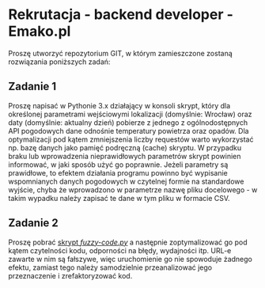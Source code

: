 # Rekrutacja - backend developer - Emako.pl
Proszę utworzyć repozytorium GIT, w którym zamieszczone zostaną rozwiązania poniższych zadań:

## Zadanie 1
Proszę napisać w Pythonie 3.x działający w konsoli skrypt, który dla określonej parametrami wejściowymi
lokalizacji (domyślnie: Wrocław) oraz daty (domyślnie: aktualny dzień) pobierze z jednego
z ogólnodostępnych API pogodowych dane odnośnie temperatury powietrza oraz opadów. Dla
optymalizacji pod kątem zmniejszenia liczby requestów warto wykorzystać np. bazę danych jako
pamięć podręczną (cache) skryptu. W przypadku braku lub wprowadzenia nieprawidłowych parametrów
skrypt powinien informować, w jaki sposób użyć go poprawnie. Jeżeli parametry są prawidłowe, to efektem działania
programu powinno być wypisanie wspomnianych danych pogodowych w czytelnej formie na standardowe wyjście, chyba że
wprowadzono w parametrze nazwę pliku docelowego - w takim wypadku należy zapisać te dane w tym pliku w formacie CSV.

## Zadanie 2
Proszę pobrać [skrypt _fuzzy-code.py_](fuzzy-code.py) a następnie zoptymalizować go pod kątem czytelności kodu,
odporności na błędy, wydajności itp. URL-e zawarte w nim są fałszywe, więc uruchomienie go nie spowoduje
żadnego efektu, zamiast tego należy samodzielnie przeanalizować jego przeznaczenie i zrefaktoryzować kod.
